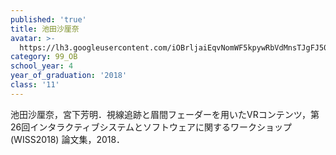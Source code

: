 ```yaml
---
published: 'true'
title: 池田沙厘奈
avatar: >-
  https://lh3.googleusercontent.com/iOBrljaiEqvNomWF5kpywRbVdMnsTJgFJ50VfoRsAf3OROweQy30ONMxZNDIl4X0c3mk04qnYlOJXeCQ_DuRWfrh6GFulJfe0YDW0Q_vM5mkXB8OK-VtJM6_c33jpTbvLi0Jo6OhPUh2MeIH6XolHn46qIcjxgZyJB_7VknV-5-KHrtpO7HbWfx4-02rKKZmBjcZ-lOEp3EJXpizQtcm60BCOYl85ITbo2FDmQ3legRCvi3Su-LZCHmpogF23teE0Lg4d34HYA_cIM56TjYmDtTlggSh52Rtio3HGCrRt0Hn6QTtVmdIcB78ZuXsDfWk7Hflhpqns9hPmryv4t2bxzfQJ8O15YT17shhQ4vbceByXsKh6IgMVc_bZLXquNjPcqYABKxCGUza191SFDXtDTAt0paOMWGO2It3CgSVAuDkAcyyNYLFdt3RdR1gBkqdcuip4Oorz62JcuEfIgAXii89oy21OWX9IHCnfMDQiSX4mhOYd15oQkJXdfBcCqE8OuICFl8SgIzXTHX9Z6QA-YK5Wpe8UDy_tmkH83cahGkT3wIgJh4pD1Eo6gC4A4s7Z2qElSkOtiscKCBETgs7bus40Svu0qVOynunMvrKY7YqZMjOCx9NNKJDik4_mcS--mmOG2txynjK0x9ARP6r-e1GesV_TMZTXxXS3oLrjUQ=p-s300
category: 99_OB
school_year: 4
year_of_graduation: '2018'
class: '11'
---
```

池田沙厘奈，宮下芳明．視線追跡と眉間フェーダーを用いたVRコンテンツ，第26回インタラクティブシステムとソフトウェアに関するワークショップ (WISS2018) 論文集，2018．

